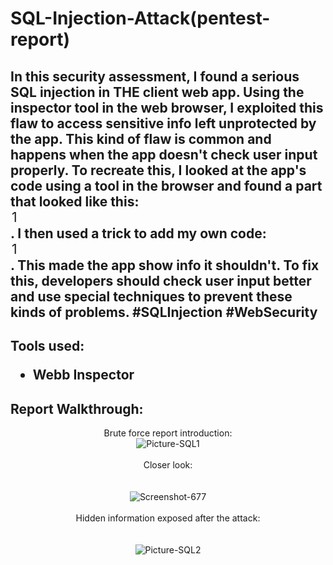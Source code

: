 <h1>SQL-Injection-Attack(pentest-report)</h1>



<h2>In this security assessment, I found a serious SQL injection in THE client web app. Using the inspector tool in the web browser, I exploited this flaw to access sensitive info left unprotected by the app. This kind of flaw is common and happens when the app doesn't check user input properly.
To recreate this, I looked at the app's code using a tool in the browser and found a part that looked like this: <option value="1">1</option>. I then used a trick to add my own code: <option value="1 OR 1=1#">1</option>. This made the app show info it shouldn't. To fix this, developers should check user input better and use special techniques to prevent these kinds of problems. #SQLInjection #WebSecurity <br />


<h2>Tools used:

- <b>Webb Inspector</b> 

<h2>Report Walkthrough:</h2>

<p align="center">
Brute force report introduction: <br/>
<img src="https://i.ibb.co/7Wj8xzh/Picture-SQL1.jpg" alt="Picture-SQL1"/>
<br />
<br />
Closer look: <br/>
<br />
<br /> 
<img src="https://i.ibb.co/5YXXCXV/Screenshot-677.png" alt="Screenshot-677"/>
<br />
<br />
Hidden information exposed after the attack:  <br/>
<br />
<br /> 
<img src="https://i.ibb.co/pK8VQ97/Picture-SQL2.jpg" alt="Picture-SQL2"/>
<br />
<br />





<!--
 ```diff
- text in red
+ text in green
! text in orange
# text in gray
@@ text in purple (and bold)@@
```
--!>

<!--
 ```diff
- text in red
+ text in green
! text in orange
# text in gray
@@ text in purple (and bold)@@
```
--!>
